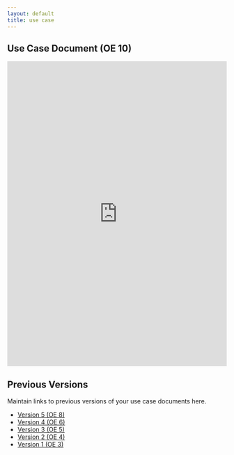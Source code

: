 ```yaml
---
layout: default
title: use case
---
```


## Use Case Document (OE 10)

<iframe src="https://docs.google.com/document/d/e/2PACX-1vTUoyAFBVFX0iS3yZTXijrVVwuXvtcMMnwoT9mrz1lqDiLWP3lytcVX6rKWFta5Rw/pub?embedded=true" style="width: 100%;height: 700px;border: none;"></iframe>

## Previous Versions

<p class="message-highlight">Maintain links to previous versions of your use case documents here.</p>

- [Version 5 (OE 8)](https://drive.google.com/file/d/1ZU_FZW_JeNzwkNu8MzTeWVmwg9ug8YRV/view?usp=sharing)
- [Version 4 (OE 6)](https://drive.google.com/file/d/1XAeBIJRZoRk2k3Cn7DjFOMKwrfRojgSD/view?usp=sharing)
- [Version 3 (OE 5)](https://docs.google.com/document/d/1X_pZu0U2MKELbnURKynE82rUNf4ZxbQy1L4wIxmdIz8/edit?usp=sharing)
- [Version 2 (OE 4)](https://drive.google.com/file/d/1Fqb-aiCZYZvxr3iuzHgcqy9Gy0mqlul0/view?usp=sharing)
- [Version 1 (OE 3)](https://drive.google.com/file/d/1Q8TYR_kM_Azz9OO0_00cMEvUuQmBTK_F/view?usp=sharing)
